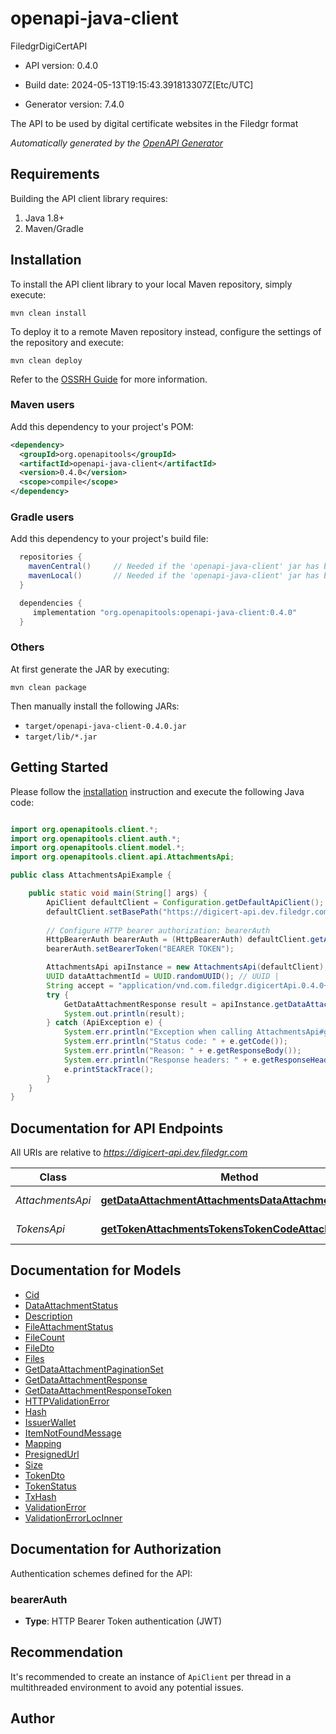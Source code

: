 # openapi-java-client

FiledgrDigiCertAPI

- API version: 0.4.0

- Build date: 2024-05-13T19:15:43.391813307Z[Etc/UTC]

- Generator version: 7.4.0

The API to be used by digital certificate websites in the Filedgr format


*Automatically generated by the [OpenAPI Generator](https://openapi-generator.tech)*

## Requirements

Building the API client library requires:

1. Java 1.8+
2. Maven/Gradle

## Installation

To install the API client library to your local Maven repository, simply execute:

```shell
mvn clean install
```

To deploy it to a remote Maven repository instead, configure the settings of the repository and execute:

```shell
mvn clean deploy
```

Refer to the [OSSRH Guide](http://central.sonatype.org/pages/ossrh-guide.html) for more information.

### Maven users

Add this dependency to your project's POM:

```xml
<dependency>
  <groupId>org.openapitools</groupId>
  <artifactId>openapi-java-client</artifactId>
  <version>0.4.0</version>
  <scope>compile</scope>
</dependency>
```

### Gradle users

Add this dependency to your project's build file:

```groovy
  repositories {
    mavenCentral()     // Needed if the 'openapi-java-client' jar has been published to maven central.
    mavenLocal()       // Needed if the 'openapi-java-client' jar has been published to the local maven repo.
  }

  dependencies {
     implementation "org.openapitools:openapi-java-client:0.4.0"
  }
```

### Others

At first generate the JAR by executing:

```shell
mvn clean package
```

Then manually install the following JARs:

- `target/openapi-java-client-0.4.0.jar`
- `target/lib/*.jar`

## Getting Started

Please follow the [installation](#installation) instruction and execute the following Java code:

```java

import org.openapitools.client.*;
import org.openapitools.client.auth.*;
import org.openapitools.client.model.*;
import org.openapitools.client.api.AttachmentsApi;

public class AttachmentsApiExample {

    public static void main(String[] args) {
        ApiClient defaultClient = Configuration.getDefaultApiClient();
        defaultClient.setBasePath("https://digicert-api.dev.filedgr.com");
        
        // Configure HTTP bearer authorization: bearerAuth
        HttpBearerAuth bearerAuth = (HttpBearerAuth) defaultClient.getAuthentication("bearerAuth");
        bearerAuth.setBearerToken("BEARER TOKEN");

        AttachmentsApi apiInstance = new AttachmentsApi(defaultClient);
        UUID dataAttachmentId = UUID.randomUUID(); // UUID | 
        String accept = "application/vnd.com.filedgr.digicertApi.0.4.0+json"; // String | 
        try {
            GetDataAttachmentResponse result = apiInstance.getDataAttachmentAttachmentsDataAttachmentIdGet(dataAttachmentId, accept);
            System.out.println(result);
        } catch (ApiException e) {
            System.err.println("Exception when calling AttachmentsApi#getDataAttachmentAttachmentsDataAttachmentIdGet");
            System.err.println("Status code: " + e.getCode());
            System.err.println("Reason: " + e.getResponseBody());
            System.err.println("Response headers: " + e.getResponseHeaders());
            e.printStackTrace();
        }
    }
}

```

## Documentation for API Endpoints

All URIs are relative to *https://digicert-api.dev.filedgr.com*

Class | Method | HTTP request | Description
------------ | ------------- | ------------- | -------------
*AttachmentsApi* | [**getDataAttachmentAttachmentsDataAttachmentIdGet**](docs/AttachmentsApi.md#getDataAttachmentAttachmentsDataAttachmentIdGet) | **GET** /attachments/{data_attachment_id} | Get Data Attachment
*TokensApi* | [**getTokenAttachmentsTokensTokenCodeAttachmentsGet**](docs/TokensApi.md#getTokenAttachmentsTokensTokenCodeAttachmentsGet) | **GET** /tokens/{token_code}/attachments | Get Token Attachments


## Documentation for Models

 - [Cid](docs/Cid.md)
 - [DataAttachmentStatus](docs/DataAttachmentStatus.md)
 - [Description](docs/Description.md)
 - [FileAttachmentStatus](docs/FileAttachmentStatus.md)
 - [FileCount](docs/FileCount.md)
 - [FileDto](docs/FileDto.md)
 - [Files](docs/Files.md)
 - [GetDataAttachmentPaginationSet](docs/GetDataAttachmentPaginationSet.md)
 - [GetDataAttachmentResponse](docs/GetDataAttachmentResponse.md)
 - [GetDataAttachmentResponseToken](docs/GetDataAttachmentResponseToken.md)
 - [HTTPValidationError](docs/HTTPValidationError.md)
 - [Hash](docs/Hash.md)
 - [IssuerWallet](docs/IssuerWallet.md)
 - [ItemNotFoundMessage](docs/ItemNotFoundMessage.md)
 - [Mapping](docs/Mapping.md)
 - [PresignedUrl](docs/PresignedUrl.md)
 - [Size](docs/Size.md)
 - [TokenDto](docs/TokenDto.md)
 - [TokenStatus](docs/TokenStatus.md)
 - [TxHash](docs/TxHash.md)
 - [ValidationError](docs/ValidationError.md)
 - [ValidationErrorLocInner](docs/ValidationErrorLocInner.md)


<a id="documentation-for-authorization"></a>
## Documentation for Authorization


Authentication schemes defined for the API:
<a id="bearerAuth"></a>
### bearerAuth


- **Type**: HTTP Bearer Token authentication (JWT)


## Recommendation

It's recommended to create an instance of `ApiClient` per thread in a multithreaded environment to avoid any potential issues.

## Author



